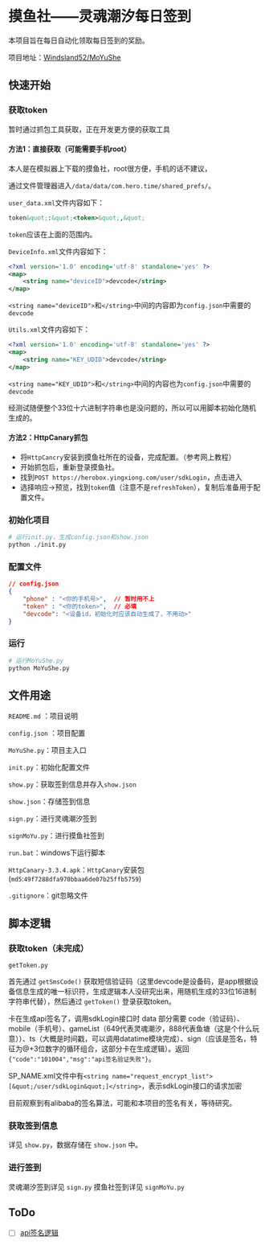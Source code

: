 # 摸鱼社——灵魂潮汐每日签到

本项目旨在每日自动化领取每日签到的奖励。

项目地址：[Windsland52/MoYuShe](https://github.com/Windsland52/MoYuShe)

## 快速开始

### 获取token

暂时通过抓包工具获取，正在开发更方便的获取工具

#### 方法1：直接获取（可能需要手机root）

本人是在模拟器上下载的摸鱼社，root很方便，手机的话不建议，

通过文件管理器进入`/data/data/com.hero.time/shared_prefs/`。

`user_data.xml`文件内容如下：

```xml
token&quot;:&quot;<token>&quot;,&quot;
```

`token`应该在上面的范围内。

`DeviceInfo.xml`文件内容如下：

```xml
<?xml version='1.0' encoding='utf-8' standalone='yes' ?>
<map>
    <string name="deviceID">devcode</string>
</map>
```

`<string name="deviceID">`和`</string>`中间的内容即为`config.json`中需要的`devcode`

`Utils.xml`文件内容如下：

```xml
<?xml version='1.0' encoding='utf-8' standalone='yes' ?>
<map>
    <string name="KEY_UDID">devcode</string>
</map>

```

`<string name="KEY_UDID">`和`</string>`中间的内容也为`config.json`中需要的`devcode`

经测试随便整个33位十六进制字符串也是没问题的，所以可以用脚本初始化随机生成的。

#### 方法2：HttpCanary抓包

- 将`HttpCancry`安装到摸鱼社所在的设备，完成配置。（参考网上教程）
- 开始抓包后，重新登录摸鱼社。
- 找到`POST https://herobox.yingxiong.com/user/sdkLogin`，点击进入
- 选择响应->预览，找到`token`值（注意不是`refreshToken`），复制后准备用于配置文件。

### 初始化项目

```bash
# 运行init.py，生成config.json和show.json
python ./init.py
```

### 配置文件

```json
// config.json
{
    "phone" : "<你的手机号>",  // 暂时用不上
	"token" : "<你的token>",  // 必填
    "devcode": "<设备id，初始化时应该自动生成了，不用动>"
}
```

### 运行

```bash
# 运行MoYuShe.py
python MoYuShe.py
```

## 文件用途

`README.md` ：项目说明 

`config.json` ：项目配置

`MoYuShe.py`：项目主入口

`init.py`：初始化配置文件

`show.py`：获取签到信息并存入`show.json`

`show.json`：存储签到信息

`sign.py`：进行灵魂潮汐签到

`signMoYu.py`：进行摸鱼社签到

`run.bat`：windows下运行脚本

`HttpCanary-3.3.4.apk`：`HttpCanary`安装包(`md5`:`49f7288dfa970bbaa6de07b25ffb5759`)

`.gitignore`：git忽略文件

## 脚本逻辑

### 获取token（未完成）

`getToken.py`

首先通过 `getSmsCode()` 获取短信验证码（这里devcode是设备码，是app根据设备信息生成的唯一标识符，生成逻辑本人没研究出来，用随机生成的33位16进制字符串代替），然后通过 `getToken()` 登录获取token。

卡在生成api签名了，调用sdkLogin接口时 data 部分需要 code（验证码）、mobile（手机号）、gameList（649代表灵魂潮汐，888代表鱼塘（这是个什么玩意））、ts（大概是时间戳，可以调用datatime模块完成）、sign（应该是签名，特征为@+3位数字的循环组合，这部分卡在生成逻辑）。返回`{"code":"101004","msg":"api签名验证失败"}`。

SP_NAME.xml文件中有`<string name="request_encrypt_list">[&quot;/user/sdkLogin&quot;]</string>`，表示sdkLogin接口的请求加密

目前观察到有alibaba的签名算法，可能和本项目的签名有关，等待研究。

### 获取签到信息

详见 `show.py`，数据存储在 `show.json` 中。

### 进行签到

灵魂潮汐签到详见 `sign.py`
摸鱼社签到详见 `signMoYu.py`

## ToDo

- [ ] [api签名逻辑](#获取token未完成)

